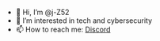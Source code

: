 - 👋 Hi, I’m @j-Z52
- 👀 I’m interested in tech and cybersecurity
- 📫 How to reach me: <a href="https://discordapp.com/users/849443852729581598">Discord</a>
